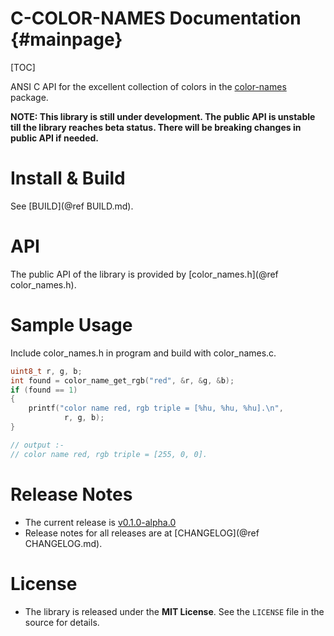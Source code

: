 # C-COLOR-NAMES Documentation           {#mainpage}

[TOC]

ANSI C API for the excellent collection of colors in the
[color-names](https://github.com/meodai/color-names) package.

**NOTE: This library is still under development. The public API is unstable 
till the library reaches beta status. There will be breaking changes in public 
API if needed.**


# Install & Build

See [BUILD](@ref BUILD.md).

# API
The public API of the library is provided by 
[color_names.h](@ref color_names.h).

# Sample Usage
Include color_names.h in program and build with color_names.c.

```c
uint8_t r, g, b;
int found = color_name_get_rgb("red", &r, &g, &b);
if (found == 1)
{
    printf("color name red, rgb triple = [%hu, %hu, %hu].\n",
            r, g, b);
}

// output :-
// color name red, rgb triple = [255, 0, 0].
```

# Release Notes
* The current release is 
  [v0.1.0-alpha.0](https://github.com/abhishekmishra/c-color-names/releases/tag/v0.1.0-alpha.0)
* Release notes for all releases are at [CHANGELOG](@ref CHANGELOG.md).

# License
* The library is released under the __MIT License__. See the `LICENSE` file
  in the source for details.
